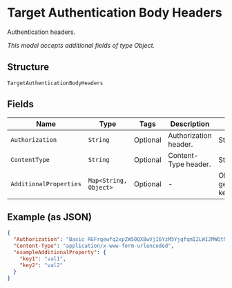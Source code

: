 
# Target Authentication Body Headers

Authentication headers.

*This model accepts additional fields of type Object.*

## Structure

`TargetAuthenticationBodyHeaders`

## Fields

| Name | Type | Tags | Description | Getter | Setter |
|  --- | --- | --- | --- | --- | --- |
| `Authorization` | `String` | Optional | Authorization header. | String getAuthorization() | setAuthorization(String authorization) |
| `ContentType` | `String` | Optional | Content-Type header. | String getContentType() | setContentType(String contentType) |
| `AdditionalProperties` | `Map<String, Object>` | Optional | - | Object getAdditionalProperty(String key) | additionalProperty(String key, Object value) |

## Example (as JSON)

```json
{
  "Authorization": "Basic RGFrqewfq2xpZW50QXBwVjI6YzM5YjqfqmI2LWI2MWQtNDRlZTQ5MmM1YTRk",
  "Content-Type": "application/x-www-form-urlencoded",
  "exampleAdditionalProperty": {
    "key1": "val1",
    "key2": "val2"
  }
}
```

